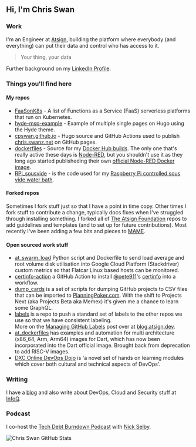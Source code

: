## Hi, I'm Chris Swan

### Work

I'm an Engineer at [Atsign](https://atsign.com/), building the
platform where everybody (and everything) can put their data and
control who has access to it.

> Your thing, your data

Further background on my [LinkedIn Profile](http://linkedin.com/in/chrisswan).

### Things you'll find here

#### My repos

* [FaaSonK8s](https://github.com/cpswan/FaaSonK8s) - A list of Functions as
a Service (FaaS) serverless platforms that run on Kubernetes.
* [hyde-msp-example](https://github.com/cpswan/hyde-msp-example) - Example
of multiple single pages on Hugo using the Hyde theme.
* [cpswan.github.io](https://github.com/cpswan/cpswan.github.io) - Hugo
source and GitHub Actions used to publish
[chris.swanz.net](https://chris.swanz.net/) on GitHub pages.
* [dockerfiles](https://github.com/cpswan/dockerfiles) - Source for my
[Docker Hub builds](https://hub.docker.com/u/cpswan).
The only one that's really active these days is
[Node-RED](https://hub.docker.com/r/cpswan/node-red),
but you shouldn't use it as they long ago started publisheding their own
[official Node-RED Docker image](https://hub.docker.com/r/nodered/node-red).
* [RPi_sousvide](https://github.com/cpswan/RPi_sousvide) - is the code used
for my [Raspberry Pi controlled sous vide water bath](http://blog.thestateofme.com/2013/03/31/raspberry-pi-sous-vide-water-bath/).

#### Forked repos

Sometimes I fork stuff just so that I have a point in time copy. Other times
I fork stuff to contribute a change, typically docs fixes when I've struggled
through installing something. I forked all of
[The Atsign Foundation](https://github.com/atsign-foundation) repos to add
guidelines and templates (and to set up for future contributions).
Most recently I've been adding a few bits and pieces to
[MAME](https://github.com/cpswan/mame).

#### Open sourced work stuff

* [at_swarm_load](https://github.com/atsign-company/at_swarm_load)
Python script and Dockerfile to send load average and root volume
disk utilisation into Google Cloud Platform (Stackdriver) custom
metrics so that Flatcar Linux based hosts can be monitored.
* [certinfo-action](https://github.com/marketplace/actions/install-certinfo)
a GitHub Action to install [@pete911](https://github.com/pete911)'s
[certinfo](https://github.com/pete911/certinfo) into a workflow.
* [dump_cards](https://github.com/atsign-company/dump_cards) is a set of
scripts for dumping GitHub projects to CSV files that can be imported to
[PlanningPoker.com](https://planningpoker.com). With the shift to Projects
Next (aka Projects Beta aka Memex) it's given me a chance to learn some
GraphQL.
* [labels](https://github.com/atsign-company/labels) is a repo to push a
standard set of labels to the other repos we use so that we have consistent
labeling.  
More on the [Managing GitHub Labels](https://blog.atsign.dev/managing-github-labels-cknkggyk600utcqs144h8apz9) post over at
[blog.atsign.dev](https://blog.atsign.dev/).
* [at_dockerfiles](https://github.com/atsign-company/at_dockerfiles) has
examples and automation for multi architecture (x86_64, Arm, Arm64) images
for Dart, which has now been incorporated into the Dart official image.
Brought back from deprecation to add RISC-V images.
* [DXC Online DevOps Dojo](https://dxc-technology.github.io/about-devops-dojo/)
is 'a novel set of hands on learning modules which cover both cultural and
technical aspects of DevOps'.

### Writing

I have a [blog](http://blog.thestateofme.com/) and also write about DevOps,
Cloud and Security stuff at [InfoQ](https://www.infoq.com/profile/Chris-Swan/).

### Podcast

I co-host the [Tech Debt Burndown Podcast](https://techdebtburndown.com/)
with [Nick Selby](https://github.com/nselby).

![Chris Swan GitHub Stats](https://github-readme-stats-1xly-fkogw0a41-cpswan.vercel.app/api?username=cpswan&count_private=true&show_icons=true)
